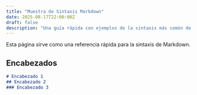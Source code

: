 ```yaml
---
title: "Muestra de Sintaxis Markdown"
date: 2025-08-17T22:00:00Z
draft: false
description: "Una guía rápida con ejemplos de la sintaxis más común de Markdown."
---
```


Esta página sirve como una referencia rápida para la sintaxis de Markdown.

## Encabezados
```markdown
# Encabezado 1
## Encabezado 2
### Encabezado 3